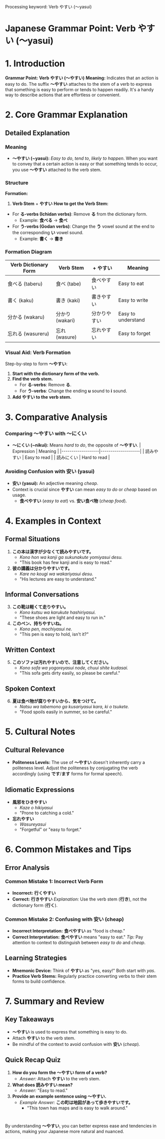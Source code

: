 Processing keyword: Verb やすい (〜yasui)
# Japanese Grammar Point: Verb やすい (〜yasui)
# 1. Introduction
**Grammar Point:** **Verb やすい (〜やすい)**
**Meaning:** Indicates that an action is easy to do.
The suffix **〜やすい** attaches to the stem of a verb to express that something is easy to perform or tends to happen readily. It's a handy way to describe actions that are effortless or convenient.
# 2. Core Grammar Explanation
## Detailed Explanation
### Meaning
- **〜やすい (~yasui):** *Easy to do*, *tend to*, *likely to happen*.
When you want to convey that a certain action is easy or that something tends to occur, you use **〜やすい** attached to the verb stem.
### Structure
**Formation:**
1. **Verb Stem** + **やすい**
**How to get the Verb Stem:**
- For **る-verbs (Ichidan verbs)**: Remove **る** from the dictionary form.
  - Example: **食べる** → **食べ**
- For **う-verbs (Godan verbs)**: Change the **う** vowel sound at the end to the corresponding **い** vowel sound.
  - Example: **書く** → **書き**
### Formation Diagram
| Verb Dictionary Form | Verb Stem | + やすい | Meaning       |
|----------------------|-----------|--------|---------------|
| 食べる (taberu)       | 食べ (tabe) | 食べやすい | Easy to eat   |
| 書く (kaku)           | 書き (kaki) | 書きやすい | Easy to write |
| 分かる (wakaru)       | 分かり (wakari) | 分かりやすい | Easy to understand |
| 忘れる (wasureru)     | 忘れ (wasure) | 忘れやすい | Easy to forget |
### Visual Aid: Verb Formation
Step-by-step to form **〜やすい**:
1. **Start with the dictionary form of the verb.**
2. **Find the verb stem.**
   - For **る-verbs**: Remove **る**.
   - For **う-verbs**: Change the ending **u** sound to **i** sound.
3. **Add やすい to the verb stem.**
# 3. Comparative Analysis
### Comparing **〜やすい** with **〜にくい**
- **〜にくい (~nikui):** Means *hard to do*, the opposite of **〜やすい**.
| Expression        | Meaning            |
|-------------------|--------------------|
| 読みやすい        | Easy to read       |
| 読みにくい        | Hard to read       |
### Avoiding Confusion with **安い (yasui)**
- **安い (yasui):** An adjective meaning *cheap*.
- Context is crucial since **やすい** can mean *easy to do* or *cheap* based on usage.
  - **食べやすい** (*easy to eat*) vs. **安い食べ物** (*cheap food*).
# 4. Examples in Context
## Formal Situations
1. **この本は漢字が少なくて読みやすいです。**
   - *Kono hon wa kanji ga sukunakute yomiyasui desu.*
   - "This book has few kanji and is easy to read."
2. **彼の講義は分かりやすいです。**
   - *Kare no kougi wa wakariyasui desu.*
   - "His lectures are easy to understand."
## Informal Conversations
3. **この靴は軽くて走りやすい。**
   - *Kono kutsu wa karukute hashiriyasui.*
   - "These shoes are light and easy to run in."
4. **このペン、持ちやすいね。**
   - *Kono pen, mochiyasui ne.*
   - "This pen is easy to hold, isn't it?"
## Written Context
5. **このソファは汚れやすいので、注意してください。**
   - *Kono sofa wa yogoreyasui node, chuui shite kudasai.*
   - "This sofa gets dirty easily, so please be careful."
## Spoken Context
6. **夏は食べ物が腐りやすいから、気をつけて。**
   - *Natsu wa tabemono ga kusariyasui kara, ki o tsukete.*
   - "Food spoils easily in summer, so be careful."
# 5. Cultural Notes
## Cultural Relevance
- **Politeness Levels:** The use of **〜やすい** doesn't inherently carry a politeness level. Adjust the politeness by conjugating the verb accordingly (using **です**/**ます** forms for formal speech).
## Idiomatic Expressions
- **風邪をひきやすい**
  - *Kaze o hikiyasui*
  - "Prone to catching a cold."
- **忘れやすい**
  - *Wasureyasui*
  - "Forgetful" or "easy to forget."
# 6. Common Mistakes and Tips
## Error Analysis
### Common Mistake 1: Incorrect Verb Form
- **Incorrect:** **行くやすい**
- **Correct:** **行きやすい**
*Explanation:* Use the verb stem (**行き**), not the dictionary form (**行く**).
### Common Mistake 2: Confusing with **安い (cheap)**
- **Incorrect Interpretation:** **食べやすい** as "food is cheap."
- **Correct Interpretation:** **食べやすい** means "easy to eat."
*Tip:* Pay attention to context to distinguish between *easy to do* and *cheap*.
## Learning Strategies
- **Mnemonic Device:** Think of **やすい** as "yes, easy!" Both start with *yas*.
- **Practice Verb Stems:** Regularly practice converting verbs to their stem forms to build confidence.
# 7. Summary and Review
## Key Takeaways
- **〜やすい** is used to express that something is easy to do.
- Attach **やすい** to the verb stem.
- Be mindful of the context to avoid confusion with **安い** (*cheap*).
## Quick Recap Quiz
1. **How do you form the **〜やすい** form of a verb?**
   - *Answer:* Attach **やすい** to the verb stem.
2. **What does **読みやすい** mean?**
   - *Answer:* "Easy to read."
3. **Provide an example sentence using **〜やすい**.**
   - *Example Answer:* **この町は地図があって歩きやすいです。**
     - "This town has maps and is easy to walk around."
# 
By understanding **〜やすい**, you can better express ease and tendencies in actions, making your Japanese more natural and nuanced.

